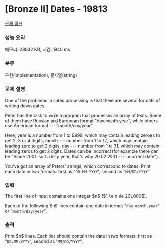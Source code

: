 # [Bronze II] Dates - 19813 

[문제 링크](https://www.acmicpc.net/problem/19813) 

### 성능 요약

메모리: 28932 KB, 시간: 1940 ms

### 분류

구현(implementation), 문자열(string)

### 문제 설명

<p>One of the problems in dates processing is that there are several formats of writing down dates.</p>

<p>Peter has the task to write a program that processes an array of texts. Some of them have Russian and European format "day.month.year", while others use American format  --- "month/day/year".</p>

<p>Here, year is a number from 1 to 9999, which may contain leading zeroes to get 2, 3 or 4 digits, month  --- number from 1 to 12, which may contain leading zero to get 2 digits, day  --- number from 1 to 31, which may contain leading zeros to get 2 digits. Dates can be incorrect (for example there can be "Since 2001 isn't a leap year, that's why 29.02.2001  --- incorrect date").</p>

<p>You've got an array of Peters' strings, which correspond to dates. Print each date in two formats: first as "<code>DD.MM.YYYY</code>', second as "<code>MM/DD/YYYY</code>".</p>

### 입력 

 <p>The first line of input contains one integer $n$ ($1 \le n \le 20\,000$).</p>

<p>Each of the following $n$ lines contain one date in format "<code>day.month.year</code>" or "<code>month/day/year</code>".</p>

### 출력 

 <p>Print $n$ lines. Each line should contain the date in two formats: first as "<code>DD.MM.YYYY</code>", second as "<code>MM/DD/YYYY</code>".</p>


